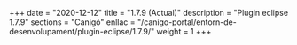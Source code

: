 +++
date        = "2020-12-12"
title       = "1.7.9 (Actual)"
description = "Plugin eclipse 1.7.9"
sections    = "Canigó"
enllac		= "/canigo-portal/entorn-de-desenvolupament/plugin-eclipse/1.7.9/"
weight		= 1
+++
